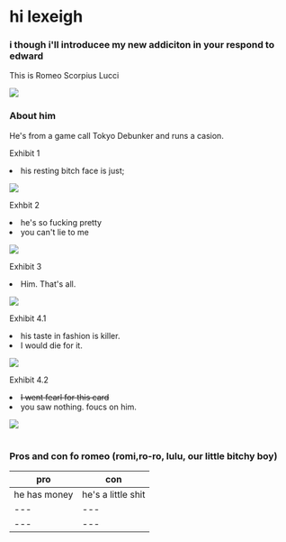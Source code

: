 <head>
    <meta charset="utf-8">
    <meta name="author" content="Patricia Siew">
    <meta name="discription" content="a page where i go feral about romeo">
</head>

<head>
    <meta charset="utf-8">
    <meta name="author" content="Patricia Siew">
    <meta name="discription" content="a page where i go feral about romeo">
</head>

<body>
    <h1>hi lexeigh</h1>
    <h3>i though i'll introducee my new addiciton in your respond to edward</h3>
    <p>This is Romeo Scorpius Lucci</p>
    <img src="romi.jpg">

</body>

<body>
    <h3> About him</h3>
        <p>He's from a game call Tokyo Debunker and runs a casion.</p>
    <p>Exhibit 1</p>
         <li class="highlightedlistitem">
             his resting bitch face is just;
             <p></p>
            <img src="romi2.jpg">
<body>
    <p>Exhbit 2</p>
     <li class="highlightedlistitem">
         he's so fucking pretty
          <li class="highlightedlistitem">
              you can't lie to me
              <p></p>
    <img src="romi5.jpg">
<body>
        <p>Exhibit 3</p>
               <li class="highlightedlistitem">
                   Him. That's all.
                <p></p>
                <img src="romi8.jpg">
<body>
        <p>Exhibit 4.1</p>
             <li class="highlightedlistitem">
             his taste in fashion is killer.
              <li class="highlightedlistitem">
              I would die for it.
            <p></p>
            <img src="romi6.jpg">
<body>
        <p>Exhibit 4.2</p>
         <li class="highlightedlistitem">
             <s>I went fearl for this card</s>
              <li class="highlightedlistitem">
                  you saw nothing. foucs on him.
                <p></p>
        <img src="romi9.jpg">

            
<body>
    <h1></h1>
    <h3>Pros and con fo romeo (romi,ro-ro, lulu, our little bitchy boy) </h3>

|pro|con|
|---|---|
|he has money| he's a little shit|
|---|---|
|---|---|



